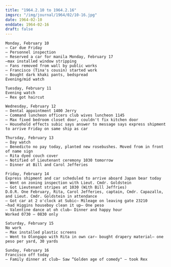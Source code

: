 ```yaml
---
title: "1964.2.10 to 1964.2.16"
imgsrc: "/img/journal/1964/02/10-16.jpg"
date: 1964-02-10
enddate: 1964-02-16
draft: false
---
```


<!-- fix pre -->


    Monday, February 10
    – Car due Friday
    – Personnel inspection
    – Reserved a car for manila Monday, February 17
    –max installed window stripping
    – Fans removed from wall by public works
    – Francisco (Tina's cousin) started work
    – Bought dark khaki pants, bedspread
    Evening/mid watch

    Tuesday, February 11
    Evening watch
    – Rex got haircut

    Wednesday, February 12
    – Dental appointment 1400 Jerry
    – Command luncheon officers club wives luncheon 1145
    – Max fixed bedroom closet door, couldn't fix kitchen door
    – Household effects subic says answer to message says express shipment to arrive Friday on same ship as car

    Thursday, February 13
    – Day watch
    – Benedicto no pay today, planted new rosebushes. Moved from in front of name sign
    – Rita dyed couch cover
    – Notified of Lieutenant ceremony 1030 tomorrow
    – Dinner at Bill and Carol Jefferies

    Friday, February 14
    Express shipment and car scheduled to arrive aboard Japan bear today
    – Went on zoning inspection with Lieut. Cmdr. Goldstein
    – Got Lieutenant stripes at 1030 (With Bill Jeffries)
    D.O.R. One February, Rita, Carol Jefferies, captain, Cmdr. Capazallo, and Lieut. Cmdr. Goldstein in attendance
    – Got car at 2 o'clock at Subic– Mileage on leaving gate 23210
    –had Higgins houseboy clean it up– One peso
    – Valentine dance at oh club– Dinner and happy hour
    Worked 0730 – 0830 only

    Saturday, February 15
    No work
    – Max installed plastic screens
    – Went to Olongapo with Rita in own car– bought drapery material– one peso per yard, 30 yards

    Sunday, February 16
    Francisco off today
    – Family dinner at club– Saw “Golden age of comedy" – took Rex
